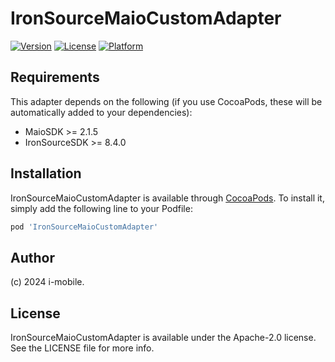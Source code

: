 # IronSourceMaioCustomAdapter

[![Version](https://img.shields.io/cocoapods/v/IronSourceMaioCustomAdapter.svg?style=flat)](https://cocoapods.org/pods/IronSourceMaioCustomAdapter)
[![License](https://img.shields.io/cocoapods/l/IronSourceMaioCustomAdapter.svg?style=flat)](https://cocoapods.org/pods/IronSourceMaioCustomAdapter)
[![Platform](https://img.shields.io/cocoapods/p/IronSourceMaioCustomAdapter.svg?style=flat)](https://cocoapods.org/pods/IronSourceMaioCustomAdapter)

## Requirements

This adapter depends on the following (if you use CocoaPods, these will be automatically added to your dependencies):

- MaioSDK >= 2.1.5
- IronSourceSDK >= 8.4.0

## Installation

IronSourceMaioCustomAdapter is available through [CocoaPods](https://cocoapods.org).
To install it, simply add the following line to your Podfile:

```ruby
pod 'IronSourceMaioCustomAdapter'
```

## Author

(c) 2024 i-mobile.


## License

IronSourceMaioCustomAdapter is available under the Apache-2.0 license. See the LICENSE file for more info.
